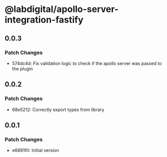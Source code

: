 # @labdigital/apollo-server-integration-fastify

## 0.0.3

### Patch Changes

- 574dc4d: Fix validation logic to check if the apollo server was passed to the plugin

## 0.0.2

### Patch Changes

- 68e5212: Correctly export types from library

## 0.0.1

### Patch Changes

- e6891f0: Initial version
